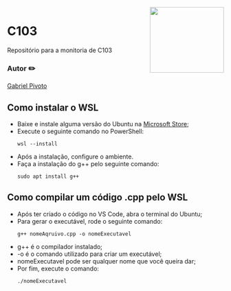 <img align="right" width="172" height="153" src="https://upload.wikimedia.org/wikipedia/commons/thumb/1/18/ISO_C%2B%2B_Logo.svg/306px-ISO_C%2B%2B_Logo.svg.png">

# C103
Repositório para a monitoria de C103

### Autor :pencil2:

<p align="left">
 <a href="https://github.com/GabrielPivoto">Gabriel Pivoto</a> 
</p>

## Como instalar o WSL
* Baixe e instale alguma versão do Ubuntu na [Microsoft Store](https://www.microsoft.com/en-us/p/ubuntu-2004-lts/9n6svws3rx71#activetab=pivot:overviewtab);
* Execute o seguinte comando no PowerShell:
    ```
	wsl --install
	```
* Após a instalação, configure o ambiente.
* Faça a instalação do g++ pelo seguinte comando: 
    ```
	sudo apt install g++
	```

## Como compilar um código .cpp pelo WSL
* Após ter criado o código no VS Code, abra o terminal do Ubuntu;
* Para gerar o executável, rode o seguinte comando:
    ```
	g++ nomeAqruivo.cpp -o nomeExecutavel
	```
* g++ é o compilador instalado;
* -o é o comando utilizado para criar um executável;
* nomeExecutavel pode ser qualquer nome que você queira dar;
* Por fim, execute o comando:
    ```
	./nomeExecutavel
	```
